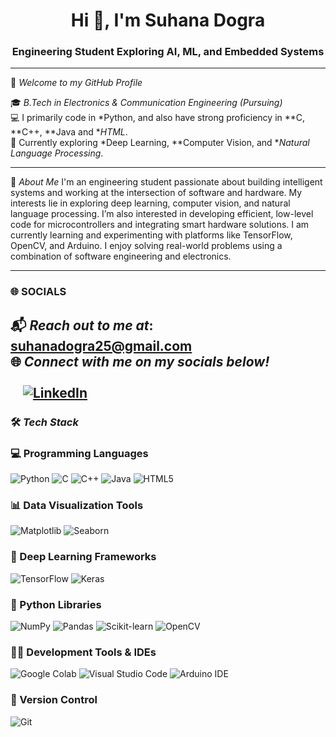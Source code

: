 <h1 align="center">Hi 👋, I'm Suhana Dogra</h1>
<h3 align="center">Engineering Student Exploring AI, ML, and Embedded Systems</h3>

---

🌟 *Welcome to my GitHub Profile*

🎓 *B.Tech in Electronics & Communication Engineering (Pursuing)*  
💻 I primarily code in *Python, and also have strong proficiency in **C, **C++, **Java and **HTML*.  
🧠 Currently exploring *Deep Learning, **Computer Vision, and **Natural Language Processing*. 

---


👋 *About Me*
I'm an engineering student passionate about building intelligent systems and working at the intersection of software and hardware. My interests lie in exploring deep learning, computer vision, and natural language processing. I’m also interested in developing efficient, low-level code for microcontrollers and integrating smart hardware solutions. I am currently learning and experimenting with platforms like TensorFlow, OpenCV, and Arduino.
I enjoy solving real-world problems using a combination of software engineering and electronics.

---

### 🌐 SOCIALS

📬 *Reach out to me at*: [suhanadogra25@gmail.com](mailto:suhanadogra25@gmail.com)  
🌐 *Connect with me on my socials below!* <br><br>
&nbsp;&nbsp;&nbsp;
[![LinkedIn](https://img.shields.io/badge/LinkedIn-blue?style=for-the-badge&logo=linkedin&logoColor=white)]( https://www.linkedin.com/in/suhana-dogra-113a1b365/)
---
### 🛠 *Tech Stack*

### 💻 Programming Languages
![Python](https://img.shields.io/badge/Python-3776AB?style=for-the-badge&logo=python&logoColor=white)
![C](https://img.shields.io/badge/C-A8B9CC?style=for-the-badge&logo=c&logoColor=white)
![C++](https://img.shields.io/badge/C++-00599C?style=for-the-badge&logo=c%2B%2B&logoColor=white)
![Java](https://img.shields.io/badge/Java-007396?style=for-the-badge&logo=java&logoColor=white)
![HTML5](https://img.shields.io/badge/HTML5-E34F26?style=for-the-badge&logo=html5&logoColor=white)

### 📊 Data Visualization Tools
![Matplotlib](https://img.shields.io/badge/Matplotlib-11557C?style=for-the-badge&logo=matplotlib&logoColor=white)
![Seaborn](https://img.shields.io/badge/Seaborn-3776AB?style=for-the-badge&logo=python&logoColor=white)

### 🤖 Deep Learning Frameworks
![TensorFlow](https://img.shields.io/badge/TensorFlow-FF6F00?style=for-the-badge&logo=tensorflow&logoColor=white)
![Keras](https://img.shields.io/badge/Keras-D00000?style=for-the-badge&logo=keras&logoColor=white)
### 🐍 Python Libraries
![NumPy](https://img.shields.io/badge/NumPy-013243?style=for-the-badge&logo=numpy&logoColor=white)
![Pandas](https://img.shields.io/badge/Pandas-150458?style=for-the-badge&logo=pandas&logoColor=white)
![Scikit-learn](https://img.shields.io/badge/Scikit--learn-F7931E?style=for-the-badge&logo=scikit-learn&logoColor=white)
![OpenCV](https://img.shields.io/badge/OpenCV-5C3EE8?style=for-the-badge&logo=opencv&logoColor=white)


### 🧑‍💻 Development Tools & IDEs
![Google Colab](https://img.shields.io/badge/Google_Colab-F9AB00?style=for-the-badge&logo=googlecolab&logoColor=black)
![Visual Studio Code](https://img.shields.io/badge/VS_Code-007ACC?style=for-the-badge&logo=visualstudiocode&logoColor=white)
![Arduino IDE](https://img.shields.io/badge/Arduino_IDE-00979D?style=for-the-badge&logo=arduino&logoColor=white)

### 🔄 Version Control
![Git](https://img.shields.io/badge/Git-F05032?style=for-the-badge&logo=git&logoColor=white)

